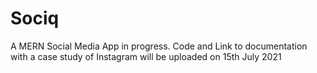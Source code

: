 # Sociq
A MERN Social Media App in progress. Code and Link to documentation with a case study of Instagram will be uploaded on 15th July 2021
